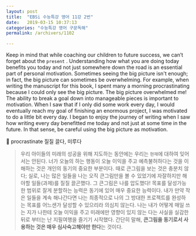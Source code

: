 ```yaml
---
layout: post
title:  "EBSi 수능특강 영어 11강 2번"
date:   2019-03-15 10:37:13
categories: "수능특강 영어 구문독해"
permalink: /archivers/1102

---
```


Keep in mind that while coaching our children to future success, we can’t forget about the `present` . Understanding how what you are doing today benefits you today and not just somewhere down the road is an essential part of personal motivation. Sometimes seeing the big picture isn't enough; in fact, the big picture can sometimes be overwhelming. For example, when writing the manuscript for this book, I spent many a morning procrastinating because I could only see the big picture. The big picture overwhelmed me! The ability to break a goal down into manageable pieces is important to motivation. When I saw that if I only did some work every day, I would eventually reach my goal of finishing an enormous project, I was motivated to do a little bit every day. I began to enjoy the journey of writing when I saw how writing every day benefitted me today and not just at some time in the future. In that sense, be careful using the big picture as motivation. 

 procrastinate 질질 끌다, 미루다 

<!--more-->

> 우리 아이들의 미래의 성공을 위해 지도하는 동안에는 우리는 `현재`에 대하여 잊어서는 안된다. 너가 오늘의 하는 행동이 오늘 이익을 주고 예측불허하다는 것을 이해하는 것은 개인의 동기의 중요한 부분이다. 때로 큰그림을 보는 것은 충분치 않다; 실로, 나는 많은 일들을 나는 오직 큰그림만을 볼 수 있었기에 자잘하지만 해야할 일들(과제)를 질질 끌곤했다. 그 큰그림은 나를 압도했다! 목표를 달성가능한 범위로 잘게 분할하는 능력은 동기에 있어 매우 중요한 능력이다. 내가 만약 작은 일들을 계속 해나간다면 나는 최종적으로 나의 그 방대한 프로젝트를 완성하는 목표를 어느샌가 달성할 수 있으리라 의심치 않는다. 나는 내가 어떻게 매일 쓰는 지가 나한테 오늘 이익을 주고 미래에만 영향이 있지 않는 다는 사실을 실감한 뒤로 부터는 난 지필여행을 즐기기 시작했다. 간단히 말해, **큰그림을 동기로서 사용하는 것은 매우 심사숙고해야만 한다**는 것이다.
>

